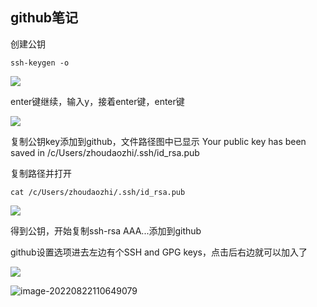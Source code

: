 ## github笔记

创建公钥

```git
ssh-keygen -o
```

![](https://raw.githubusercontent.com/unstoppablezhou/notes/main/img/image-20220822084928370.png)

enter键继续，输入y，接着enter键，enter键

![](https://raw.githubusercontent.com/unstoppablezhou/notes/main/img/image-20220822085232591.png)

复制公钥key添加到github，文件路径图中已显示 Your public key has been saved in /c/Users/zhoudaozhi/.ssh/id_rsa.pub

复制路径并打开

```git
cat /c/Users/zhoudaozhi/.ssh/id_rsa.pub
```

![](https://raw.githubusercontent.com/unstoppablezhou/notes/main/img/image-20220822085712888.png)

得到公钥，开始复制ssh-rsa AAA...添加到github

github设置选项进去左边有个SSH and GPG keys，点击后右边就可以加入了

![](D:\notes\notes\github\mygithub.assets\image-20220822090207957.png)



![image-20220822110649079](https://raw.githubusercontent.com/unstoppablezhou/notes/main/img/image-20220822110649079.png)